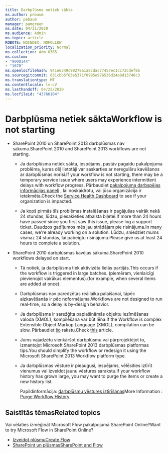 ```yaml
---
title: Darbplūsma netiek sākta
ms.author: pebaum
author: pebaum
manager: pamgreen
ms.date: 04/21/2020
ms.audience: Admin
ms.topic: article
ROBOTS: NOINDEX, NOFOLLOW
localization_priority: Normal
ms.collection: Adm_O365
ms.custom:
- "9000144"
- "1670"
ms.openlocfilehash: 941e6349c98278a1a8cdac77457ec1cc72cdef8b
ms.sourcegitcommit: 631cbb5f03e5371f0995e976536d24e9d13746c3
ms.translationtype: MT
ms.contentlocale: lv-LV
ms.lasthandoff: 04/22/2020
ms.locfileid: "43766104"
---
```

# <a name="workflow-is-not-starting"></a><span data-ttu-id="df4ae-102">Darbplūsma netiek sākta</span><span class="sxs-lookup"><span data-stu-id="df4ae-102">Workflow is not starting</span></span>

- <span data-ttu-id="df4ae-103">SharePoint 2010 un SharePoint 2013 darbplūsmas nav sākuma.</span><span class="sxs-lookup"><span data-stu-id="df4ae-103">SharePoint 2010 and SharePoint 2013 workflows are not starting.</span></span>

    - <span data-ttu-id="df4ae-104">Ja darbplūsma netiek sākta, iespējams, pastāv pagaidu pakalpojuma problēma, kuras dēļ lietotāji var saskarties ar neregulāru kavēšanos ar darbplūsmas norisi.</span><span class="sxs-lookup"><span data-stu-id="df4ae-104">If your workflow is not starting, there may be a temporary service issue where users may experience intermittent delays with workflow progress.</span></span> <span data-ttu-id="df4ae-105">Pārbaudiet [pakalpojuma darbspējas informācijas paneli](https:/admin.microsoft.com/AdminPortal/Home#/servicehealth) , lai noskaidrotu, vai jūsu organizācija ir ietekmēta.</span><span class="sxs-lookup"><span data-stu-id="df4ae-105">Check the [Service Health Dashboard](https:/admin.microsoft.com/AdminPortal/Home#/servicehealth) to see if your organization is impacted.</span></span>

    - <span data-ttu-id="df4ae-106">Ja kopš pirmās šīs problēmas instalēšanas ir pagājušas vairāk nekā 24 stundas, lūdzu, piesakieties atbalsta biļetei.</span><span class="sxs-lookup"><span data-stu-id="df4ae-106">If more than 24 hours have passed since you first saw this issue, please log a support ticket.</span></span> <span data-ttu-id="df4ae-107">Daudzos gadījumos mēs jau strādājam pie risinājuma.</span><span class="sxs-lookup"><span data-stu-id="df4ae-107">In many cases, we're already working on a solution.</span></span> <span data-ttu-id="df4ae-108">Lūdzu, sniedziet mums vismaz 24 stundas, lai pabeigtu risinājumu.</span><span class="sxs-lookup"><span data-stu-id="df4ae-108">Please give us at least 24 hours to complete a solution.</span></span>

- <span data-ttu-id="df4ae-109">SharePoint 2010 darbplūsmas kavējas sākuma.</span><span class="sxs-lookup"><span data-stu-id="df4ae-109">SharePoint 2010 workflows delayed on start.</span></span>

    - <span data-ttu-id="df4ae-110">Tā notiek, ja darbplūsma tiek aktivizēta lielās partijās.</span><span class="sxs-lookup"><span data-stu-id="df4ae-110">This occurs if the workflow is triggered in large batches.</span></span> <span data-ttu-id="df4ae-111">(piemēram, vienlaicīgi pievienojot vairākus elementus).</span><span class="sxs-lookup"><span data-stu-id="df4ae-111">(for example, when several items are added at once).</span></span>

    - <span data-ttu-id="df4ae-112">Darbplūsmas nav paredzētas reāllaika palaišanai, tāpēc aizkavēšanās ir pēc noformējuma.</span><span class="sxs-lookup"><span data-stu-id="df4ae-112">Workflows are not designed to run real-time, so a delay is by-design behavior.</span></span>

   -  <span data-ttu-id="df4ae-113">Ja darbplūsma ir sarežģīta paplašināmās objektu iezīmēšanas valoda (XMOL), kompilēšana var būt lēna.</span><span class="sxs-lookup"><span data-stu-id="df4ae-113">If the Workflow is complex Extensible Object Markup Language (XMOL), compilation can be slow.</span></span> <span data-ttu-id="df4ae-114">Pārbaudiet [šo](https://support.microsoft.com//kb/3043697) rakstu.</span><span class="sxs-lookup"><span data-stu-id="df4ae-114">Check [this](https://support.microsoft.com//kb/3043697) article.</span></span>

    - <span data-ttu-id="df4ae-115">Jums vajadzētu vienkāršot darbplūsmu vai pārprojektējot to, izmantojot Microsoft SharePoint 2013 darbplūsmas platformas tips.</span><span class="sxs-lookup"><span data-stu-id="df4ae-115">You should simplify the workflow or redesign it using the Microsoft SharePoint 2013 Workflow platform type.</span></span>

    - <span data-ttu-id="df4ae-116">Ja darbplūsmas vēsture ir pieaugusi, iespējams, vēlēsities iztīrīt vienumus vai izveidot jaunu vēstures sarakstu.</span><span class="sxs-lookup"><span data-stu-id="df4ae-116">If your workflow history has grown large, you may want to purge the items or create a new history list.</span></span>

        <span data-ttu-id="df4ae-117">Papildinformācija: [darbplūsmu vēstures iztīrīšanas](https://blogs.technet.microsoft.com/marj/2015/08/07/sharepoint-2010-workflows-best-practice-purge-workflow-history-list-items/)</span><span class="sxs-lookup"><span data-stu-id="df4ae-117">More Information : [Purge Workflow History](https://blogs.technet.microsoft.com/marj/2015/08/07/sharepoint-2010-workflows-best-practice-purge-workflow-history-list-items/)</span></span>


## <a name="related-topics"></a><span data-ttu-id="df4ae-118">Saistītās tēmas</span><span class="sxs-lookup"><span data-stu-id="df4ae-118">Related topics</span></span>
<span data-ttu-id="df4ae-119">Vai vēlaties izmēģināt Microsoft Flow pakalpojumā SharePoint Online?</span><span class="sxs-lookup"><span data-stu-id="df4ae-119">Want to try Microsoft Flow in SharePoint Online?</span></span>
- [<span data-ttu-id="df4ae-120">Izveidot plūsmu</span><span class="sxs-lookup"><span data-stu-id="df4ae-120">Create Flow</span></span>](https://support.office.com/article/Create-a-flow-for-a-list-or-library-in-SharePoint-Online-or-OneDrive-for-Business-a9c3e03b-0654-46af-a254-20252e580d01) 
- [<span data-ttu-id="df4ae-121">SharePoint un plūsmas</span><span class="sxs-lookup"><span data-stu-id="df4ae-121">SharePoint and Flow</span></span>](https://flow.microsoft.com/blog/sharepoint-and-flow/) 



